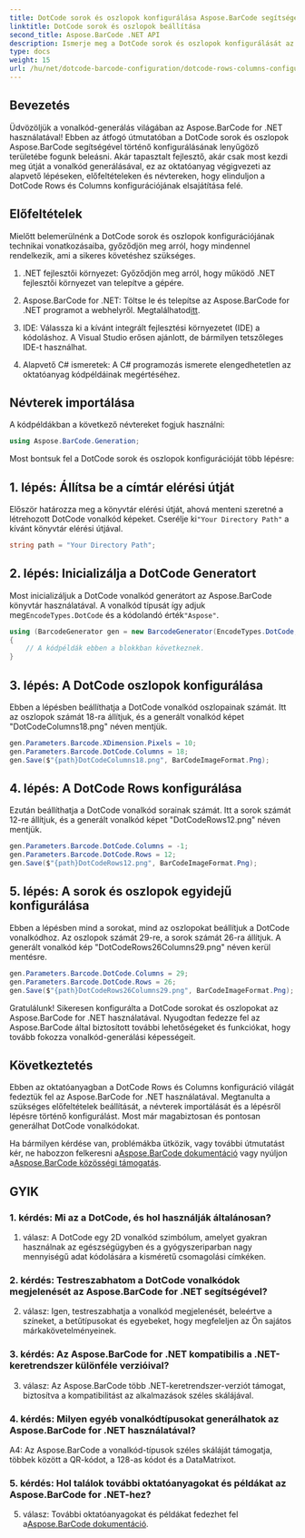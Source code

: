 ```yaml
---
title: DotCode sorok és oszlopok konfigurálása Aspose.BarCode segítségével .NET-hez
linktitle: DotCode sorok és oszlopok beállítása
second_title: Aspose.BarCode .NET API
description: Ismerje meg a DotCode sorok és oszlopok konfigurálását az Aspose.BarCode segítségével .NET-hez. Generáljon precíz és testreszabható 2D vonalkódokat könnyedén.
type: docs
weight: 15
url: /hu/net/dotcode-barcode-configuration/dotcode-rows-columns-configuration/
---
```

## Bevezetés

Üdvözöljük a vonalkód-generálás világában az Aspose.BarCode for .NET használatával! Ebben az átfogó útmutatóban a DotCode sorok és oszlopok Aspose.BarCode segítségével történő konfigurálásának lenyűgöző területébe fogunk beleásni. Akár tapasztalt fejlesztő, akár csak most kezdi meg útját a vonalkód generálásával, ez az oktatóanyag végigvezeti az alapvető lépéseken, előfeltételeken és névtereken, hogy elinduljon a DotCode Rows és Columns konfigurációjának elsajátítása felé.

## Előfeltételek

Mielőtt belemerülnénk a DotCode sorok és oszlopok konfigurációjának technikai vonatkozásaiba, győződjön meg arról, hogy mindennel rendelkezik, ami a sikeres követéshez szükséges.

1. .NET fejlesztői környezet: Győződjön meg arról, hogy működő .NET fejlesztői környezet van telepítve a gépére.

2.  Aspose.BarCode for .NET: Töltse le és telepítse az Aspose.BarCode for .NET programot a webhelyről. Megtalálhatod[itt](https://releases.aspose.com/barcode/net/).

3. IDE: Válassza ki a kívánt integrált fejlesztési környezetet (IDE) a kódoláshoz. A Visual Studio erősen ajánlott, de bármilyen tetszőleges IDE-t használhat.

4. Alapvető C# ismeretek: A C# programozás ismerete elengedhetetlen az oktatóanyag kódpéldáinak megértéséhez.

## Névterek importálása

A kódpéldákban a következő névtereket fogjuk használni:

```csharp
using Aspose.BarCode.Generation;
```

Most bontsuk fel a DotCode sorok és oszlopok konfigurációját több lépésre:

## 1. lépés: Állítsa be a címtár elérési útját

 Először határozza meg a könyvtár elérési útját, ahová menteni szeretné a létrehozott DotCode vonalkód képeket. Cserélje ki`"Your Directory Path"` a kívánt könyvtár elérési útjával.

```csharp
string path = "Your Directory Path";
```

## 2. lépés: Inicializálja a DotCode Generatort

 Most inicializáljuk a DotCode vonalkód generátort az Aspose.BarCode könyvtár használatával. A vonalkód típusát így adjuk meg`EncodeTypes.DotCode` és a kódolandó érték`"Aspose"`.

```csharp
using (BarcodeGenerator gen = new BarcodeGenerator(EncodeTypes.DotCode, "Aspose"))
{
    // A kódpéldák ebben a blokkban következnek.
}
```

## 3. lépés: A DotCode oszlopok konfigurálása

Ebben a lépésben beállíthatja a DotCode vonalkód oszlopainak számát. Itt az oszlopok számát 18-ra állítjuk, és a generált vonalkód képet "DotCodeColumns18.png" néven mentjük.

```csharp
gen.Parameters.Barcode.XDimension.Pixels = 10;
gen.Parameters.Barcode.DotCode.Columns = 18;
gen.Save($"{path}DotCodeColumns18.png", BarCodeImageFormat.Png);
```

## 4. lépés: A DotCode Rows konfigurálása

Ezután beállíthatja a DotCode vonalkód sorainak számát. Itt a sorok számát 12-re állítjuk, és a generált vonalkód képet "DotCodeRows12.png" néven mentjük.

```csharp
gen.Parameters.Barcode.DotCode.Columns = -1;
gen.Parameters.Barcode.DotCode.Rows = 12;
gen.Save($"{path}DotCodeRows12.png", BarCodeImageFormat.Png);
```

## 5. lépés: A sorok és oszlopok egyidejű konfigurálása

Ebben a lépésben mind a sorokat, mind az oszlopokat beállítjuk a DotCode vonalkódhoz. Az oszlopok számát 29-re, a sorok számát 26-ra állítjuk. A generált vonalkód kép "DotCodeRows26Columns29.png" néven kerül mentésre.

```csharp
gen.Parameters.Barcode.DotCode.Columns = 29;
gen.Parameters.Barcode.DotCode.Rows = 26;
gen.Save($"{path}DotCodeRows26Columns29.png", BarCodeImageFormat.Png);
```

Gratulálunk! Sikeresen konfigurálta a DotCode sorokat és oszlopokat az Aspose.BarCode for .NET használatával. Nyugodtan fedezze fel az Aspose.BarCode által biztosított további lehetőségeket és funkciókat, hogy tovább fokozza vonalkód-generálási képességeit.

## Következtetés

Ebben az oktatóanyagban a DotCode Rows és Columns konfiguráció világát fedeztük fel az Aspose.BarCode for .NET használatával. Megtanulta a szükséges előfeltételek beállítását, a névterek importálását és a lépésről lépésre történő konfigurálást. Most már magabiztosan és pontosan generálhat DotCode vonalkódokat.

 Ha bármilyen kérdése van, problémákba ütközik, vagy további útmutatást kér, ne habozzon felkeresni a[Aspose.BarCode dokumentáció](https://reference.aspose.com/barcode/net/) vagy nyúljon a[Aspose.BarCode közösségi támogatás](https://forum.aspose.com/c/barcode/13).


## GYIK

### 1. kérdés: Mi az a DotCode, és hol használják általánosan?

1. válasz: A DotCode egy 2D vonalkód szimbólum, amelyet gyakran használnak az egészségügyben és a gyógyszeriparban nagy mennyiségű adat kódolására a kisméretű csomagolási címkéken.

### 2. kérdés: Testreszabhatom a DotCode vonalkódok megjelenését az Aspose.BarCode for .NET segítségével?

2. válasz: Igen, testreszabhatja a vonalkód megjelenését, beleértve a színeket, a betűtípusokat és egyebeket, hogy megfeleljen az Ön sajátos márkakövetelményeinek.

### 3. kérdés: Az Aspose.BarCode for .NET kompatibilis a .NET-keretrendszer különféle verzióival?

3. válasz: Az Aspose.BarCode több .NET-keretrendszer-verziót támogat, biztosítva a kompatibilitást az alkalmazások széles skálájával.

### 4. kérdés: Milyen egyéb vonalkódtípusokat generálhatok az Aspose.BarCode for .NET használatával?

A4: Az Aspose.BarCode a vonalkód-típusok széles skáláját támogatja, többek között a QR-kódot, a 128-as kódot és a DataMatrixot.

### 5. kérdés: Hol találok további oktatóanyagokat és példákat az Aspose.BarCode for .NET-hez?

 5. válasz: További oktatóanyagokat és példákat fedezhet fel a[Aspose.BarCode dokumentáció](https://reference.aspose.com/barcode/net/).